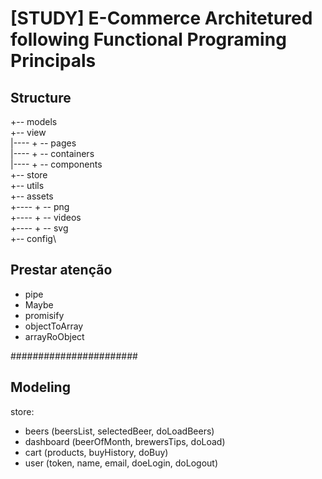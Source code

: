 # [STUDY] E-Commerce Architetured following Functional Programing Principals

## Structure

+-- models\
+-- view\
|---- + -- pages\
|---- + -- containers\
|---- + -- components\
+-- store\
+-- utils\
+-- assets\
+---- + -- png\
+---- + -- videos\
+---- + -- svg\
+-- config\

## Prestar atenção

- pipe
- Maybe
- promisify
- objectToArray
- arrayRoObject

#######################

## Modeling

store:
- beers (beersList, selectedBeer, doLoadBeers)
- dashboard (beerOfMonth, brewersTips, doLoad)
- cart (products, buyHistory, doBuy)
- user (token, name, email, doeLogin, doLogout)